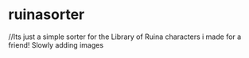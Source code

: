# ruinasorter
//Its just a simple sorter for the Library of Ruina characters i made for a friend! Slowly adding images 
